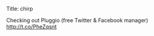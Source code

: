 Title: chirp

Checking out Pluggio (free Twitter &amp; Facebook manager) <a href="http://t.co/PheZqsnt">http://t.co/PheZqsnt</a>
